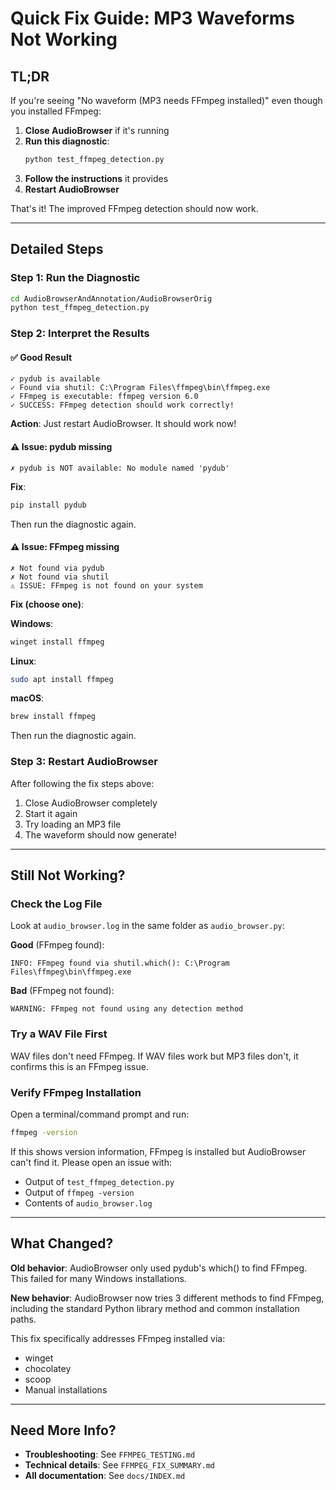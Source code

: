 # Quick Fix Guide: MP3 Waveforms Not Working

## TL;DR

If you're seeing "No waveform (MP3 needs FFmpeg installed)" even though you installed FFmpeg:

1. **Close AudioBrowser** if it's running
2. **Run this diagnostic**:
   ```bash
   python test_ffmpeg_detection.py
   ```
3. **Follow the instructions** it provides
4. **Restart AudioBrowser**

That's it! The improved FFmpeg detection should now work.

---

## Detailed Steps

### Step 1: Run the Diagnostic

```bash
cd AudioBrowserAndAnnotation/AudioBrowserOrig
python test_ffmpeg_detection.py
```

### Step 2: Interpret the Results

#### ✅ Good Result
```
✓ pydub is available
✓ Found via shutil: C:\Program Files\ffmpeg\bin\ffmpeg.exe
✓ FFmpeg is executable: ffmpeg version 6.0
✓ SUCCESS: FFmpeg detection should work correctly!
```

**Action**: Just restart AudioBrowser. It should work now!

#### ⚠️ Issue: pydub missing
```
✗ pydub is NOT available: No module named 'pydub'
```

**Fix**: 
```bash
pip install pydub
```

Then run the diagnostic again.

#### ⚠️ Issue: FFmpeg missing
```
✗ Not found via pydub
✗ Not found via shutil
⚠ ISSUE: FFmpeg is not found on your system
```

**Fix (choose one)**:

**Windows**:
```bash
winget install ffmpeg
```

**Linux**:
```bash
sudo apt install ffmpeg
```

**macOS**:
```bash
brew install ffmpeg
```

Then run the diagnostic again.

### Step 3: Restart AudioBrowser

After following the fix steps above:
1. Close AudioBrowser completely
2. Start it again
3. Try loading an MP3 file
4. The waveform should now generate!

---

## Still Not Working?

### Check the Log File

Look at `audio_browser.log` in the same folder as `audio_browser.py`:

**Good** (FFmpeg found):
```
INFO: FFmpeg found via shutil.which(): C:\Program Files\ffmpeg\bin\ffmpeg.exe
```

**Bad** (FFmpeg not found):
```
WARNING: FFmpeg not found using any detection method
```

### Try a WAV File First

WAV files don't need FFmpeg. If WAV files work but MP3 files don't, it confirms this is an FFmpeg issue.

### Verify FFmpeg Installation

Open a terminal/command prompt and run:
```bash
ffmpeg -version
```

If this shows version information, FFmpeg is installed but AudioBrowser can't find it. Please open an issue with:
- Output of `test_ffmpeg_detection.py`
- Output of `ffmpeg -version`
- Contents of `audio_browser.log`

---

## What Changed?

**Old behavior**: AudioBrowser only used pydub's which() to find FFmpeg. This failed for many Windows installations.

**New behavior**: AudioBrowser now tries 3 different methods to find FFmpeg, including the standard Python library method and common installation paths.

This fix specifically addresses FFmpeg installed via:
- winget
- chocolatey
- scoop
- Manual installations

---

## Need More Info?

- **Troubleshooting**: See `FFMPEG_TESTING.md`
- **Technical details**: See `FFMPEG_FIX_SUMMARY.md`
- **All documentation**: See `docs/INDEX.md`
